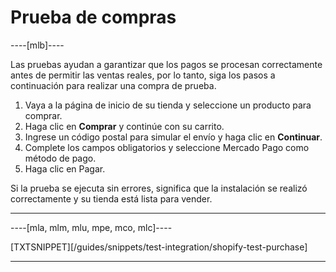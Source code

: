 # Prueba de compras
 
----[mlb]----

Las pruebas ayudan a garantizar que los pagos se procesan correctamente antes de permitir las ventas reales, por lo tanto, siga los pasos a continuación para realizar una compra de prueba.
 
1. Vaya a la página de inicio de su tienda y seleccione un producto para comprar.
2. Haga clic en **Comprar** y continúe con su carrito.
3. Ingrese un código postal para simular el envío y haga clic en **Continuar**.
4. Complete los campos obligatorios y seleccione Mercado Pago como método de pago.
5. Haga clic en Pagar.
 
Si la prueba se ejecuta sin errores, significa que la instalación se realizó correctamente y su tienda está lista para vender.

------------

----[mla, mlm, mlu, mpe, mco, mlc]----

[TXTSNIPPET][/guides/snippets/test-integration/shopify-test-purchase]

------------

